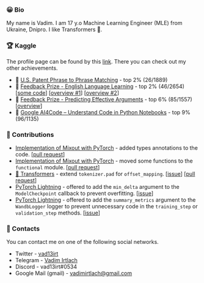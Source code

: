 ### 😀 Bio

My name is Vadim. I am 17 y.o Machine Learning Engineer (MLE) from Ukraine, Dnipro. I like Transformers 🤖.

### 🏆  Kaggle

The profile page can be found by this [link](https://www.kaggle.com/vad13irt). There you can check out my other achievements.

- 🥈 [U.S. Patent Phrase to Phrase Matching](https://www.kaggle.com/competitions/us-patent-phrase-to-phrase-matching/overview) - top 2% (26/1889)
- 🥈 [Feedback Prize - English Language Learning](https://www.kaggle.com/competitions/feedback-prize-english-language-learning) - top 2% (46/2654) [[some code](https://github.com/vad13irt/Feedback-Prize-English-Language-Learning)] [[overview #1](https://www.kaggle.com/competitions/feedback-prize-english-language-learning/discussion/369664)] [[overview #2](https://www.kaggle.com/competitions/feedback-prize-english-language-learning/discussion/369881)]
- 🥉 [Feedback Prize - Predicting Effective Arguments](https://www.kaggle.com/competitions/feedback-prize-effectiveness/overview) - top 6% (85/1557) [[overview](https://www.kaggle.com/competitions/feedback-prize-effectiveness/discussion/347456)]
- 🥉 [Google AI4Code – Understand Code in Python Notebooks](https://www.kaggle.com/competitions/AI4Code) - top 9% (96/1135)


### 📝 Contributions


- [Implementation of Mixout with PyTorch](https://github.com/bloodwass/mixout) - added types annotations to the code. [[pull request](https://github.com/bloodwass/mixout/pull/11)]
- [Implementation of Mixout with PyTorch](https://github.com/bloodwass/mixout) - moved some functions to the `functional` module. [[pull request](https://github.com/bloodwass/mixout/pull/12)]
- [🤗 Transformers](https://github.com/huggingface/transformers) - extend `tokenizer.pad` for `offset_mapping`. [[issue](https://github.com/huggingface/transformers/issues/18681)] [[pull request](https://github.com/huggingface/transformers/pull/18705)]
- [PyTorch Lightning](https://github.com/Lightning-AI/lightning) - offered to add the `min_delta` argument to the `ModelCheckpoint` callback to prevent overfitting. [[issue](https://github.com/Lightning-AI/lightning/issues/14353)]
- [PyTorch Lightning](https://github.com/Lightning-AI/lightning) - offered to add the `summary_metrics` argument to the `WandbLogger` logger to prevent unnecessary code in the `training_step` or `validation_step` methods. [[issue](https://github.com/Lightning-AI/lightning/issues/14388)]

### 💬 Contacts
You can contact me on one of the following social networks.
- Twitter - [vad13irt](https://twitter.com/vad13irt)
- Telegram - [Vadim Irtlach](https://t.me/vad13irt)
- Discord - vad13irt#0534
- Google Mail (gmail) - vadimirtlach@gmail.com
